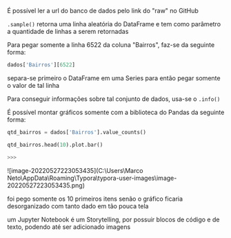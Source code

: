 É possível ler a url do banco de dados pelo link do "raw" no GitHub



`.sample()` retorna uma linha aleatória do DataFrame e tem como parâmetro a quantidade de linhas a serem retornadas



Para pegar somente a linha 6522 da coluna "Bairros", faz-se da seguinte forma:

```python
dados['Bairros'][6522]
```

separa-se primeiro o DataFrame em uma Series para então pegar somente o valor de tal linha



Para conseguir informações sobre tal conjunto de dados, usa-se o `.info()`



É possível montar gráficos somente com a biblioteca do Pandas da seguinte forma:

```python
qtd_bairros = dados['Bairros'].value_counts()

qtd_bairros.head(10).plot.bar()

>>>
```

![image-20220527223053435](C:\Users\Marco Neto\AppData\Roaming\Typora\typora-user-images\image-20220527223053435.png)

foi pego somente os 10 primeiros itens senão o gráfico ficaria desorganizado com tanto dado em tão pouca tela



um Jupyter Notebook é um Storytelling, por possuir blocos de código e de texto, podendo até ser adicionado imagens